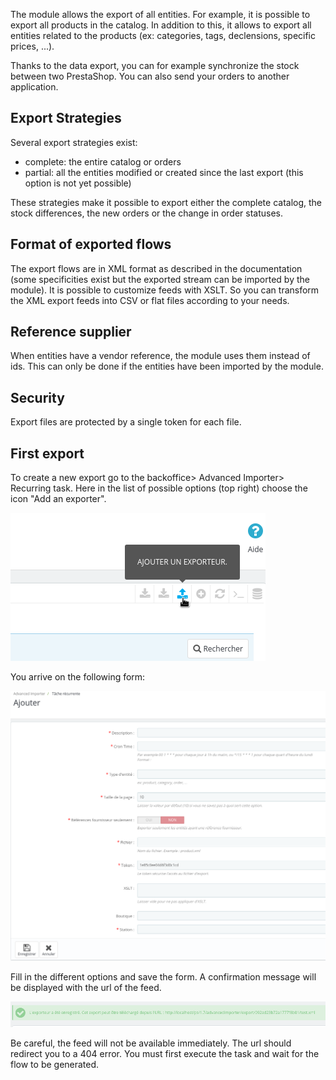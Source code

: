 The module allows the export of all entities. For example, it is possible to export all products in the catalog. In addition to this, it allows to export all entities related to the products (ex: categories, tags, declensions, specific prices, ...).

Thanks to the data export, you can for example synchronize the stock between two PrestaShop. You can also send your orders to another application.

## Export Strategies
Several export strategies exist:
- complete: the entire catalog or orders
- partial: all the entities modified or created since the last export (this option is not yet possible)

These strategies make it possible to export either the complete catalog, the stock differences, the new orders or the change in order statuses.

## Format of exported flows
The export flows are in XML format as described in the documentation (some specificities exist but the exported stream can be imported by the module).
It is possible to customize feeds with XSLT. So you can transform the XML export feeds into CSV or flat files according to your needs.

## Reference supplier
When entities have a vendor reference, the module uses them instead of ids. This can only be done if the entities have been imported by the module.

## Security
Export files are protected by a single token for each file.

## First export
To create a new export go to the backoffice> Advanced Importer> Recurring task.
Here in the list of possible options (top right) choose the icon "Add an exporter".

![Explorer icon](media/exporter-icon.png)

You arrive on the following form:

![Exporter Form](media/exporter-form.png)

Fill in the different options and save the form. A confirmation message will be displayed with the url of the feed.

![Exporter Form](media/exporter-confirm.png)

Be careful, the feed will not be available immediately. The url should redirect you to a 404 error. You must first execute the task and wait for the flow to be generated.
